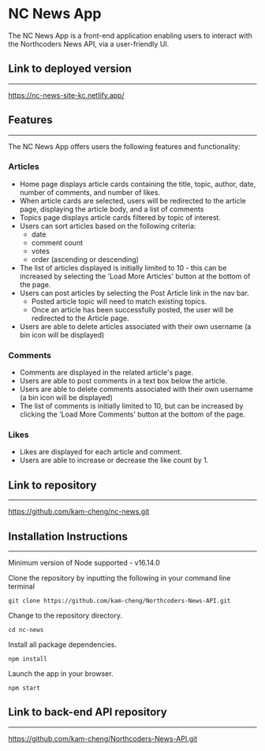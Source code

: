 # NC News App

The NC News App is a front-end application enabling users to interact with the Northcoders News API, via a user-friendly UI.

## Link to deployed version

---

https://nc-news-site-kc.netlify.app/

## Features

---

The NC News App offers users the following features and functionality:

### Articles

- Home page displays article cards containing the title, topic, author, date, number of comments, and number of likes.
- When article cards are selected, users will be redirected to the article page, displaying the article body, and a list of comments
- Topics page displays article cards filtered by topic of interest.
- Users can sort articles based on the following criteria:
  - date
  - comment count
  - votes
  - order (ascending or descending)
- The list of articles displayed is initially limited to 10 - this can be increased by selecting the 'Load More Articles' button at the bottom of the page.
- Users can post articles by selecting the Post Article link in the nav bar.
  - Posted article topic will need to match existing topics.
  - Once an article has been successfully posted, the user will be redirected to the Article page.
- Users are able to delete articles associated with their own username (a bin icon will be displayed)

### Comments

- Comments are displayed in the related article's page.
- Users are able to post comments in a text box below the article.
- Users are able to delete comments associated with their own username (a bin icon will be displayed)
- The list of comments is initially limited to 10, but can be increased by clicking the 'Load More Comments' button at the bottom of the page.

### Likes

- Likes are displayed for each article and comment.
- Users are able to increase or decrease the like count by 1.

## Link to repository

---

https://github.com/kam-cheng/nc-news.git

## Installation Instructions

---

Minimum version of Node supported - v16.14.0

Clone the repository by inputting the following in your command line terminal

```
git clone https://github.com/kam-cheng/Northcoders-News-API.git
```

Change to the repository directory.

```
cd nc-news
```

Install all package dependencies.

```
npm install
```

Launch the app in your browser.

```
npm start
```

## Link to back-end API repository

---

https://github.com/kam-cheng/Northcoders-News-API.git
